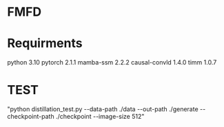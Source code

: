# FMFD
# Requirments
python 3.10
pytorch 2.1.1
mamba-ssm 2.2.2
causal-convld 1.4.0
timm 1.0.7

# TEST
"python distillation_test.py --data-path ./data --out-path ./generate --checkpoint-path ./checkpoint --image-size 512"
